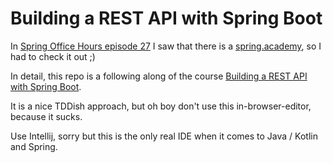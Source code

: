 # Building a REST API with Spring Boot

In [Spring Office Hours episode 27](https://www.youtube.com/watch?v=yUj0hw50R9k) 
I saw that there is a [spring.academy](https://spring.academy/), so I had to check it out ;)

In detail, this repo is a following along of the course [Building a REST API with Spring Boot](https://spring.academy/courses/building-a-rest-api-with-spring-boot).

It is a nice TDDish approach, but oh boy don't use this in-browser-editor, because it sucks.

Use Intellij, sorry but this is the only real IDE when it comes to Java / Kotlin and Spring.
